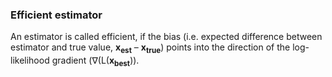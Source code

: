 ### Efficient estimator

An estimator is called efficient, if the bias (i.e. expected difference between estimator and true value, **x<sub>est</sub>** – **x<sub>true</sub>**) points into the direction of the log-likelihood gradient (&nabla;(L(**x<sub>best</sub>**)).
